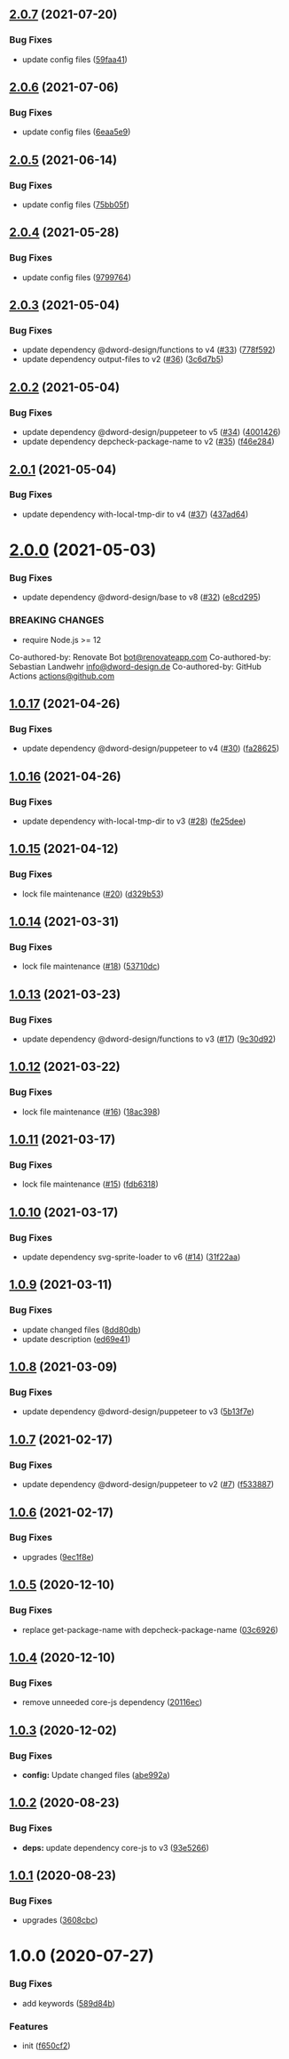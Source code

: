 ## [2.0.7](https://github.com/dword-design/nuxt-svg-sprite-loader/compare/v2.0.6...v2.0.7) (2021-07-20)


### Bug Fixes

* update config files ([59faa41](https://github.com/dword-design/nuxt-svg-sprite-loader/commit/59faa4175c89198686ca0473d5fe6fbac0a73c93))

## [2.0.6](https://github.com/dword-design/nuxt-svg-sprite-loader/compare/v2.0.5...v2.0.6) (2021-07-06)


### Bug Fixes

* update config files ([6eaa5e9](https://github.com/dword-design/nuxt-svg-sprite-loader/commit/6eaa5e94eb0c87c64309dbad9561dc0fd054e43c))

## [2.0.5](https://github.com/dword-design/nuxt-svg-sprite-loader/compare/v2.0.4...v2.0.5) (2021-06-14)


### Bug Fixes

* update config files ([75bb05f](https://github.com/dword-design/nuxt-svg-sprite-loader/commit/75bb05fa44b7db15137a1596a5583fce7a9ff750))

## [2.0.4](https://github.com/dword-design/nuxt-svg-sprite-loader/compare/v2.0.3...v2.0.4) (2021-05-28)


### Bug Fixes

* update config files ([9799764](https://github.com/dword-design/nuxt-svg-sprite-loader/commit/9799764948a50650ea2d40ff2f213ddd6bdc622f))

## [2.0.3](https://github.com/dword-design/nuxt-svg-sprite-loader/compare/v2.0.2...v2.0.3) (2021-05-04)


### Bug Fixes

* update dependency @dword-design/functions to v4 ([#33](https://github.com/dword-design/nuxt-svg-sprite-loader/issues/33)) ([778f592](https://github.com/dword-design/nuxt-svg-sprite-loader/commit/778f59247d6de4772a797329d09bdce8897e7c8b))
* update dependency output-files to v2 ([#36](https://github.com/dword-design/nuxt-svg-sprite-loader/issues/36)) ([3c6d7b5](https://github.com/dword-design/nuxt-svg-sprite-loader/commit/3c6d7b5cae12bf60e140ee5f99e279f4bace2ea2))

## [2.0.2](https://github.com/dword-design/nuxt-svg-sprite-loader/compare/v2.0.1...v2.0.2) (2021-05-04)


### Bug Fixes

* update dependency @dword-design/puppeteer to v5 ([#34](https://github.com/dword-design/nuxt-svg-sprite-loader/issues/34)) ([4001426](https://github.com/dword-design/nuxt-svg-sprite-loader/commit/4001426a181376e2dca1856d9e528f2f3e799f6d))
* update dependency depcheck-package-name to v2 ([#35](https://github.com/dword-design/nuxt-svg-sprite-loader/issues/35)) ([f46e284](https://github.com/dword-design/nuxt-svg-sprite-loader/commit/f46e284c8cc7134760ee770fe3fdb8cc38d39906))

## [2.0.1](https://github.com/dword-design/nuxt-svg-sprite-loader/compare/v2.0.0...v2.0.1) (2021-05-04)


### Bug Fixes

* update dependency with-local-tmp-dir to v4 ([#37](https://github.com/dword-design/nuxt-svg-sprite-loader/issues/37)) ([437ad64](https://github.com/dword-design/nuxt-svg-sprite-loader/commit/437ad64136e160ddcc2e94dc0408afca0531b4b7))

# [2.0.0](https://github.com/dword-design/nuxt-svg-sprite-loader/compare/v1.0.17...v2.0.0) (2021-05-03)


### Bug Fixes

* update dependency @dword-design/base to v8 ([#32](https://github.com/dword-design/nuxt-svg-sprite-loader/issues/32)) ([e8cd295](https://github.com/dword-design/nuxt-svg-sprite-loader/commit/e8cd2950692eea40107846fa051dae3f4901acb8))


### BREAKING CHANGES

* require Node.js >= 12

Co-authored-by: Renovate Bot <bot@renovateapp.com>
Co-authored-by: Sebastian Landwehr <info@dword-design.de>
Co-authored-by: GitHub Actions <actions@github.com>

## [1.0.17](https://github.com/dword-design/nuxt-svg-sprite-loader/compare/v1.0.16...v1.0.17) (2021-04-26)


### Bug Fixes

* update dependency @dword-design/puppeteer to v4 ([#30](https://github.com/dword-design/nuxt-svg-sprite-loader/issues/30)) ([fa28625](https://github.com/dword-design/nuxt-svg-sprite-loader/commit/fa2862573f244fcfcf6f4141cdf85c89d9016fe9))

## [1.0.16](https://github.com/dword-design/nuxt-svg-sprite-loader/compare/v1.0.15...v1.0.16) (2021-04-26)


### Bug Fixes

* update dependency with-local-tmp-dir to v3 ([#28](https://github.com/dword-design/nuxt-svg-sprite-loader/issues/28)) ([fe25dee](https://github.com/dword-design/nuxt-svg-sprite-loader/commit/fe25dee24dda33ae3c44b47cfcd7e1a1ce0b7e05))

## [1.0.15](https://github.com/dword-design/nuxt-svg-sprite-loader/compare/v1.0.14...v1.0.15) (2021-04-12)


### Bug Fixes

* lock file maintenance ([#20](https://github.com/dword-design/nuxt-svg-sprite-loader/issues/20)) ([d329b53](https://github.com/dword-design/nuxt-svg-sprite-loader/commit/d329b5391c3f08160c1e044bf98a4a78277a3f2e))

## [1.0.14](https://github.com/dword-design/nuxt-svg-sprite-loader/compare/v1.0.13...v1.0.14) (2021-03-31)


### Bug Fixes

* lock file maintenance ([#18](https://github.com/dword-design/nuxt-svg-sprite-loader/issues/18)) ([53710dc](https://github.com/dword-design/nuxt-svg-sprite-loader/commit/53710dc79f554cb03ba3042504bb6b5e20cb2923))

## [1.0.13](https://github.com/dword-design/nuxt-svg-sprite-loader/compare/v1.0.12...v1.0.13) (2021-03-23)


### Bug Fixes

* update dependency @dword-design/functions to v3 ([#17](https://github.com/dword-design/nuxt-svg-sprite-loader/issues/17)) ([9c30d92](https://github.com/dword-design/nuxt-svg-sprite-loader/commit/9c30d92fc796b4c86311037f2590a5e282b26179))

## [1.0.12](https://github.com/dword-design/nuxt-svg-sprite-loader/compare/v1.0.11...v1.0.12) (2021-03-22)


### Bug Fixes

* lock file maintenance ([#16](https://github.com/dword-design/nuxt-svg-sprite-loader/issues/16)) ([18ac398](https://github.com/dword-design/nuxt-svg-sprite-loader/commit/18ac3989d9f8fd8fb729c5f0257374d372deae97))

## [1.0.11](https://github.com/dword-design/nuxt-svg-sprite-loader/compare/v1.0.10...v1.0.11) (2021-03-17)


### Bug Fixes

* lock file maintenance ([#15](https://github.com/dword-design/nuxt-svg-sprite-loader/issues/15)) ([fdb6318](https://github.com/dword-design/nuxt-svg-sprite-loader/commit/fdb63184887ba185785955ed51835168a6ffb7da))

## [1.0.10](https://github.com/dword-design/nuxt-svg-sprite-loader/compare/v1.0.9...v1.0.10) (2021-03-17)


### Bug Fixes

* update dependency svg-sprite-loader to v6 ([#14](https://github.com/dword-design/nuxt-svg-sprite-loader/issues/14)) ([31f22aa](https://github.com/dword-design/nuxt-svg-sprite-loader/commit/31f22aaf67a2789d000c47f555599fb270755a90))

## [1.0.9](https://github.com/dword-design/nuxt-svg-sprite-loader/compare/v1.0.8...v1.0.9) (2021-03-11)


### Bug Fixes

* update changed files ([8dd80db](https://github.com/dword-design/nuxt-svg-sprite-loader/commit/8dd80db7b9e42e26438b88d71c705128625ebf3b))
* update description ([ed69e41](https://github.com/dword-design/nuxt-svg-sprite-loader/commit/ed69e4179d4a564de6baf603f2f4d55738545ee3))

## [1.0.8](https://github.com/dword-design/nuxt-svg-sprite-loader/compare/v1.0.7...v1.0.8) (2021-03-09)


### Bug Fixes

* update dependency @dword-design/puppeteer to v3 ([5b13f7e](https://github.com/dword-design/nuxt-svg-sprite-loader/commit/5b13f7ecc33d594c31b0a8622a2c1a13954b75cd))

## [1.0.7](https://github.com/dword-design/nuxt-svg-sprite-loader/compare/v1.0.6...v1.0.7) (2021-02-17)


### Bug Fixes

* update dependency @dword-design/puppeteer to v2 ([#7](https://github.com/dword-design/nuxt-svg-sprite-loader/issues/7)) ([f533887](https://github.com/dword-design/nuxt-svg-sprite-loader/commit/f5338874aaa49096faac30f090e1b22a1d0d7264))

## [1.0.6](https://github.com/dword-design/nuxt-svg-sprite-loader/compare/v1.0.5...v1.0.6) (2021-02-17)


### Bug Fixes

* upgrades ([9ec1f8e](https://github.com/dword-design/nuxt-svg-sprite-loader/commit/9ec1f8e47362fc419ad8dc59bfb97da736d637d8))

## [1.0.5](https://github.com/dword-design/nuxt-svg-sprite-loader/compare/v1.0.4...v1.0.5) (2020-12-10)


### Bug Fixes

* replace get-package-name with depcheck-package-name ([03c6926](https://github.com/dword-design/nuxt-svg-sprite-loader/commit/03c692698fce49af55213f28a246e733970ce313))

## [1.0.4](https://github.com/dword-design/nuxt-svg-sprite-loader/compare/v1.0.3...v1.0.4) (2020-12-10)


### Bug Fixes

* remove unneeded core-js dependency ([20116ec](https://github.com/dword-design/nuxt-svg-sprite-loader/commit/20116ec84c46a25bb9ca268f43f66c7789b324ed))

## [1.0.3](https://github.com/dword-design/nuxt-svg-sprite-loader/compare/v1.0.2...v1.0.3) (2020-12-02)


### Bug Fixes

* **config:** Update changed files ([abe992a](https://github.com/dword-design/nuxt-svg-sprite-loader/commit/abe992a7814568dcd6aa076c27753912e0c43820))

## [1.0.2](https://github.com/dword-design/nuxt-svg-sprite-loader/compare/v1.0.1...v1.0.2) (2020-08-23)


### Bug Fixes

* **deps:** update dependency core-js to v3 ([93e5266](https://github.com/dword-design/nuxt-svg-sprite-loader/commit/93e526692bd6255b4eb43f6ba3b1f32dd7628ebc))

## [1.0.1](https://github.com/dword-design/nuxt-svg-sprite-loader/compare/v1.0.0...v1.0.1) (2020-08-23)


### Bug Fixes

* upgrades ([3608cbc](https://github.com/dword-design/nuxt-svg-sprite-loader/commit/3608cbcd10222f8bdf55b8e0574e9dcb9f6bbbf4))

# 1.0.0 (2020-07-27)


### Bug Fixes

* add keywords ([589d84b](https://github.com/dword-design/nuxt-svg-sprite-loader/commit/589d84b67f2b233c47422ee48cecaf1694853691))


### Features

* init ([f650cf2](https://github.com/dword-design/nuxt-svg-sprite-loader/commit/f650cf2ff4dc36591a52bde486361c7b343b23b3))
